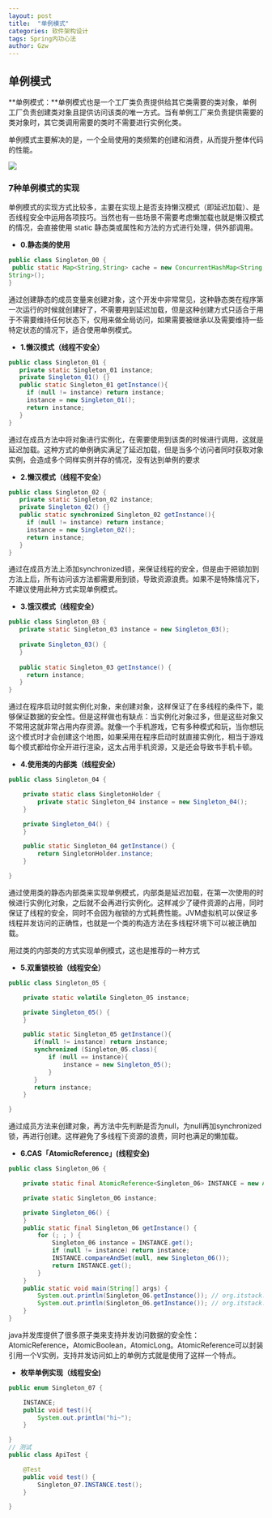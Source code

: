```yaml
---
layout: post
title:  "单例模式"
categories: 软件架构设计
tags: Spring内功心法
author: Gzw
---
```


## 单例模式

**单例模式：**单例模式也是一个工厂类负责提供给其它类需要的类对象，单例工厂负责创建类对象且提供访问该类的唯一方式。当有单例工厂来负责提供需要的类对象时，其它类调用需要的类时不需要进行实例化类。

单例模式主要解决的是，一个全局使用的类频繁的创建和消费，从而提升整体代码的性能。

![](https://gitee.com/gzwas/noteimage/raw/master/img/20210208145618.png)

### 7种单例模式的实现

单例模式的实现⽅式⽐较多，主要在实现上是否⽀持懒汉模式（即延迟加载）、是否线程安全中运⽤各项技巧。当然也有⼀些场景不需要考虑懒加载也就是懒汉模式的情况，会直接使⽤ static 静态类或属性和⽅法的⽅式进⾏处理，供外部调⽤。

* **0.静态类的使用**

```java
public class Singleton_00 {
 public static Map<String,String> cache = new ConcurrentHashMap<String,
String>();
}
```

通过创建静态的成员变量来创建对象，这个开发中非常常见，这种静态类在程序第一次运行的时候就创建好了，不需要用到延迟加载，但是这种创建方式只适合于用于不需要维持任何状态下，仅用来做全局访问，如果需要被继承以及需要维持一些特定状态的情况下，适合使用单例模式。

* **1.懒汉模式（线程不安全）**

```java
public class Singleton_01 {
   private static Singleton_01 instance;
   private Singleton_01() {}
   public static Singleton_01 getInstance(){
     if (null != instance) return instance;
     instance = new Singleton_01();
     return instance;
   }
}
```

通过在成员方法中将对象进行实例化，在需要使用到该类的时候进行调用，这就是延迟加载。这种方式的单例确实满足了延迟加载，但是当多个访问者同时获取对象实例，会造成多个同样实例并存的情况，没有达到单例的要求

* **2.懒汉模式（线程不安全）**

```java
public class Singleton_02 {
   private static Singleton_02 instance;
   private Singleton_02() {}
   public static synchronized Singleton_02 getInstance(){
     if (null != instance) return instance;
     instance = new Singleton_02();
     return instance;
   }
}
```

通过在成员方法上添加synchronized锁，来保证线程的安全，但是由于把锁加到方法上后，所有访问该方法都需要用到锁，导致资源浪费。如果不是特殊情况下，不建议使用此种方式实现单例模式。

* **3.饿汉模式（线程安全）**

```java
public class Singleton_03 {
   private static Singleton_03 instance = new Singleton_03();
  
   private Singleton_03() {
   }
  
   public static Singleton_03 getInstance() {
     return instance;
   }
}
```

通过在程序启动时就实例化对象，来创建对象，这样保证了在多线程的条件下，能够保证数据的安全性。但是这样做也有缺点：当实例化对象过多，但是这些对象又不常用这就非常占用内存资源。就像一个手机游戏，它有多种模式和玩，当你想玩这个模式时才会创建这个地图，如果采用在程序启动时就直接实例化，相当于游戏每个模式都给你全开进行渲染，这太占用手机资源，又是还会导致书手机卡顿。

* **4.使用类的内部类（线程安全）**

```java
public class Singleton_04 {

    private static class SingletonHolder {
        private static Singleton_04 instance = new Singleton_04();
    }

    private Singleton_04() {
    }

    public static Singleton_04 getInstance() {
        return SingletonHolder.instance;
    }

}
```

通过使用类的静态内部类来实现单例模式，内部类是延迟加载，在第一次使用的时候进行实例化对象，之后就不会再进行实例化。这样减少了硬件资源的占用，同时保证了线程的安全，同时不会因为枷锁的方式耗费性能。JVM虚拟机可以保证多线程并发访问的正确性，也就是一个类的构造方法在多线程环境下可以被正确加载。

用过类的内部类的方式实现单例模式，这也是推荐的一种方式

* **5.双重锁校验（线程安全）**

```java
public class Singleton_05 {

    private static volatile Singleton_05 instance;

    private Singleton_05() {
    }

    public static Singleton_05 getInstance(){
       if(null != instance) return instance;
       synchronized (Singleton_05.class){
           if (null == instance){
               instance = new Singleton_05();
           }
       }
       return instance;
    }

}
```

通过成员方法来创建对象，再方法中先判断是否为null，为null再加synchronized锁，再进行创建。这样避免了多线程下资源的浪费，同时也满足的懒加载。

* **6.CAS「AtomicReference」(线程安全)**

```java
public class Singleton_06 {

    private static final AtomicReference<Singleton_06> INSTANCE = new AtomicReference<Singleton_06>();

    private static Singleton_06 instance;

    private Singleton_06() {
    }
    public static final Singleton_06 getInstance() {
        for (; ; ) {
            Singleton_06 instance = INSTANCE.get();
            if (null != instance) return instance;
            INSTANCE.compareAndSet(null, new Singleton_06());
            return INSTANCE.get();
        }
    }
    public static void main(String[] args) {
        System.out.println(Singleton_06.getInstance()); // org.itstack.demo.design.Singleton_06@2b193f2d
        System.out.println(Singleton_06.getInstance()); // org.itstack.demo.design.Singleton_06@2b193f2d
    }
}
```

java并发库提供了很多原子类来支持并发访问数据的安全性：AtomicReference，AtomicBoolean，AtomicLong。AtomicReference可以封装引用一个V实例，支持并发访问如上的单例方式就是使用了这样一个特点。

* **枚举单例实现（线程安全)**

```java
public enum Singleton_07 {

    INSTANCE;
    public void test(){
        System.out.println("hi~");
    }

}
// 测试
public class ApiTest {

    @Test
    public void test() {
        Singleton_07.INSTANCE.test();
    }

}
```

